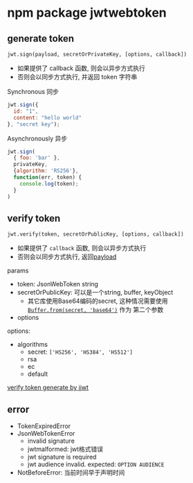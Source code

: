 # npm package jwtwebtoken

## generate token

`jwt.sign(payload, secretOrPrivateKey, [options, callback])`

- 如果提供了 callback 函数, 则会以异步方式执行
- 否则会以同步方式执行, 并返回 token 字符串

Synchronous 同步

```js
jwt.sign({
  id: "1",
  content: "hello world"
}, "secret key");
```

Asynchronously 异步

```js
jwt.sign(
  { foo: 'bar' },
  privateKey,
  {algorithm: 'RS256'},
  function(err, token) {
    console.log(token);
  }
)
```

## verify token

`jwt.verify(token, secretOrPublicKey, [options, callback])`

- 如果提供了 `callback` 函数, 则会以异步方式执行
- 否则会以同步方式执行, 返回[payload](/sorted/network/http-token-jwt.md#payload)

params

- token: JsonWebToken string
- secretOrPublicKey: 可以是一个string, buffer, keyObject
  - 其它库使用Base64编码的secret, 这种情况需要使用[`Buffer.from(secret, 'base64')`](nodejs-api.md#buffer) 作为 第二个参数
- options

options:

- algorithms
  - secret: `['HS256', 'HS384', 'HS512']` 
  - rsa
  - ec
  - default

[verify token generate by jjwt](/sorted/code-snippet/javascript/verify-token-generate-by-jjwt.md)

## error

- TokenExpiredError
- JsonWebTokenError
  - invalid signature
  - jwtmalformed: jwt格式错误
  - jwt signature is required
  - jwt audience invalid. expected: `OPTION AUDIENCE`
- NotBeforeError: 当前时间早于声明时间

